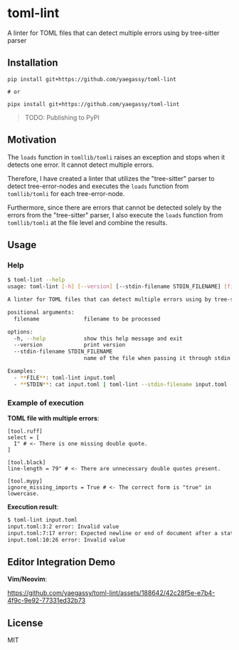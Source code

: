 # toml-lint

A linter for TOML files that can detect multiple errors using by tree-sitter parser

## Installation

```
pip install git+https://github.com/yaegassy/toml-lint

# or

pipx install git+https://github.com/yaegassy/toml-lint
```

> TODO: Publishing to PyPI

## Motivation

The `loads` function in `tomllib/tomli` raises an exception and stops when it detects one error. It cannot detect multiple errors.

Therefore, I have created a linter that utilizes the "tree-sitter" parser to detect tree-error-nodes and executes the `loads` function from `tomllib/tomli` for each tree-error-node.

Furthermore, since there are errors that cannot be detected solely by the errors from the "tree-sitter" parser, I also execute the `loads` function from `tomllib/tomli` at the file level and combine the results.

## Usage

### Help

```bash
$ toml-lint --help
usage: toml-lint [-h] [--version] [--stdin-filename STDIN_FILENAME] [filename]

A linter for TOML files that can detect multiple errors using by tree-sitter parser

positional arguments:
  filename              filename to be processed

options:
  -h, --help            show this help message and exit
  --version             print version
  --stdin-filename STDIN_FILENAME
                        name of the file when passing it through stdin

Examples:
  - **FILE**: toml-lint input.toml
  - **STDIN**: cat input.toml | toml-lint --stdin-filename input.toml -
```

### Example of execution

**TOML file with multiple errors**:

```
[tool.ruff]
select = [
  I" # <- There is one missing double quote.
]

[tool.black]
line-length = 79" # <- There are unnecessary double quotes present.

[tool.mypy]
ignore_missing_imports = True # <- The correct form is "true" in lowercase.
```

**Execution result**:

```bash
$ toml-lint input.toml
input.toml:3:2 error: Invalid value
input.toml:7:17 error: Expected newline or end of document after a statement
input.toml:10:26 error: Invalid value
```

## Editor Integration Demo

**Vim/Neovim**:

https://github.com/yaegassy/toml-lint/assets/188642/42c28f5e-e7b4-4f9c-9e92-77331ed32b73

## License

MIT
